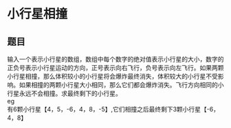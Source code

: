 # 小行星相撞
## 题目
输入一个表示小行星的数组，数组中每个数字的绝对值表示小行星的大小，数字的正负号表示小行星运动的方向，正号表示向右飞行，负号表示向左飞行。如果两颗小行星相撞，那么体积较小的小行星将会爆炸最终消失，体积较大的小行星不受影响。如果相撞的两颗小行星大小相同，那么它们都会爆炸消失。飞行方向相同的小行星永远不会相撞。求最终剩下的小行星。  
eg  
有6颗小行星【4，5，-6，4，8，-5】,它们相撞之后最终剩下3颗小行星【-6，4，8】  
